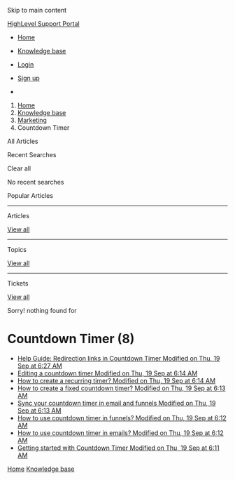 Skip to main content

[ HighLevel Support Portal ](https://help.gohighlevel.com)

  * [ Home ](/support/home)
  * [ Knowledge base ](/support/solutions)

  * [Login](/support/login)
  * [Sign up](/support/signup)
  * 

  1. [Home](/support/home)
  2. [Knowledge base](/support/solutions)
  3. [Marketing](/support/solutions/48000449565)
  4. Countdown Timer

All  Articles 

Recent Searches

Clear all

No recent searches

Popular Articles

* * *

Articles

[View all](/support/search/solutions)

* * *

Topics

[View all](/support/search/topics)

* * *

Tickets

[View all](/support/search/tickets)

Sorry! nothing found for   

# Countdown Timer (8)

  * [ Help Guide: Redirection links in Countdown Timer Modified on Thu, 19 Sep at 6:27 AM  ](/support/solutions/articles/155000003532-help-guide-redirection-links-in-countdown-timer)
  * [ Editing a countdown timer Modified on Thu, 19 Sep at 6:14 AM  ](/support/solutions/articles/155000003500-editing-a-countdown-timer)
  * [ How to create a recurring timer? Modified on Thu, 19 Sep at 6:14 AM  ](/support/solutions/articles/155000003114-how-to-create-a-recurring-timer-)
  * [ How to create a fixed countdown timer? Modified on Thu, 19 Sep at 6:13 AM  ](/support/solutions/articles/155000003113-how-to-create-a-fixed-countdown-timer-)
  * [ Sync your countdown timer in email and funnels Modified on Thu, 19 Sep at 6:13 AM  ](/support/solutions/articles/155000003102-sync-your-countdown-timer-in-email-and-funnels)
  * [ How to use countdown timer in funnels? Modified on Thu, 19 Sep at 6:12 AM  ](/support/solutions/articles/155000003122-how-to-use-countdown-timer-in-funnels-)
  * [ How to use countdown timer in emails? Modified on Thu, 19 Sep at 6:12 AM  ](/support/solutions/articles/155000003101-how-to-use-countdown-timer-in-emails-)
  * [ Getting started with Countdown Timer Modified on Thu, 19 Sep at 6:11 AM  ](/support/solutions/articles/155000003100-getting-started-with-countdown-timer)

[Home](/support/home) [Knowledge base](/support/solutions)
